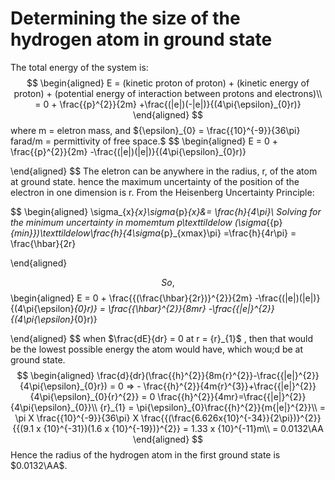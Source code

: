 # Determining the size of the hydrogen atom in ground state



The total energy of the system is:
$$
\begin{aligned}
E = (kinetic proton of proton) + (kinetic energy of proton) + (potential energy of interaction between protons and electrons)\\
= 0 + \frac{{p}^{2}}{2m} +\frac{(|e|)(-|e|)}{(4\pi{\epsilon}_{0}r)}
\end{aligned}
$$
where m = eletron mass, and ${\epsilon}_{0} = \frac{{10}^{-9}}{36\pi} farad/m = permittivity of free space.$
$$
\begin{aligned}
E =  0 + \frac{{p}^{2}}{2m} -\frac{(|e|)(|e|)}{(4\pi{\epsilon}_{0}r)}

\end{aligned}
$$ 
The eletron can be anywhere in the radius, r, of the atom at ground state. hence the maximum uncertainty of the position of the electron in one dimension is r. 
From the Heisenberg Uncertainty Principle:

$$
\begin{aligned}
\sigma_{x}_{x}\sigma_{p}_{x}&= \frac{h}{4\pi}\\
Solving for the minimum uncertainty in momemtum
p\texttildelow (\sigma_{{p}_{min}})\texttildelow\frac{h}{4\sigma_{p}_{xmax}\pi} =\frac{h}{4r\pi}  = \frac{\hbar}{2r}

\end{aligned}

$$
So,
$$
\begin{aligned}
E =  0 + \frac{{(\frac{\hbar}{2r})}^{2}}{2m} -\frac{(|e|)(|e|)}{(4\pi{\epsilon}_{0}r)} = \frac{{\hbar}^{2}}{8mr} -\frac{{|e|}^{2}}{(4\pi{\epsilon}_{0}r)}

\end{aligned}
$$
when $\frac{dE}{dr} = 0 at r = {r}_{1}$ , then that would be the lowest possible energy the atom would have, which wou;d be at ground state.
$$
\begin{aligned}
\frac{d}{dr}(\frac{{h}^{2}}{8m{r}^{2}}-\frac{{|e|}^{2}}{4\pi{\epsilon}_{0}r})  = 0 => - \frac{{h}^{2}}{4m{r}^{3}}+\frac{{|e|}^{2}}{4\pi{\epsilon}_{0}{r}^{2}} = 0
\frac{{h}^{2}}{4mr}=\frac{{|e|}^{2}}{4\pi{\epsilon}_{0}}\\
{r}_{1} = \pi{\epsilon}_{0}\frac{{h}^{2}}{m{|e|}^{2}}\\
= \pi X \frac{{10}^{-9}}{36\pi} X \frac{{(\frac{6.626x{10}^{-34}}{2\pi})}^{2}}{{(9.1 x {10}^{-31})(1.6 x {10}^{-19})}^{2}} = 1.33 x {10}^{-11}m\\
 = 0.0132\AA
\end{aligned}
$$
Hence the radius of the hydrogen atom in the first ground state is $0.0132\AA$.
